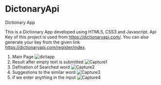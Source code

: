 # DictonaryApi
Dictionary App

This is a Dictionary App developed using HTML5, CSS3 and Javascript. Api Key of this project is used from https://dictionaryapi.com/.
You can also generate your key from the given link https://dictionaryapi.com/register/index. 

1. Main Page
![dictapp](https://user-images.githubusercontent.com/87027382/132162845-6ea2e09a-74d5-4953-9a20-bd57287fd811.JPG)
2. Result after empty text is submitted
![Capture1](https://user-images.githubusercontent.com/87027382/132162951-ec105bd8-4169-4295-a283-7628fbdc981c.JPG)
3. Defination of Searched word
![Capture2](https://user-images.githubusercontent.com/87027382/132162999-aa647f21-509c-4a28-9479-c449d8bfe5ef.JPG)
4. Suggestions to the similar word
![Capture3](https://user-images.githubusercontent.com/87027382/132163029-50404e37-445c-4871-9a90-452571f3b1a7.JPG)
5. if we enter anything in the input
![Capture4](https://user-images.githubusercontent.com/87027382/132163108-d179e532-195c-4b33-a369-e8a030afa3e8.JPG)

